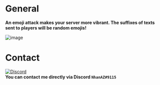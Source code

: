 # General
**An emoji attack makes your server more vibrant. The suffixes of texts sent to players will be random emojis!**

![image](https://user-images.githubusercontent.com/60387689/175365250-802e953a-022c-44e3-a00e-784af9782b94.png)

# Contact
[![Discord](https://img.shields.io/discord/986553214889517088?label=discord&color=7289DA&logo=discord)](https://discord.gg/j2X83ujT6c)\
**You can contact me directly via Discord `NhanAZ#9115`**
